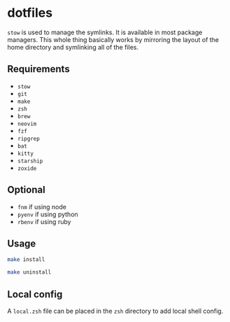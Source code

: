 # dotfiles

`stow` is used to manage the symlinks. It is available in most package managers.
This whole thing basically works by mirroring the layout of the home directory and symlinking all of the files.

## Requirements

- `stow`
- `git`
- `make`
- `zsh`
- `brew`
- `neovim`
- `fzf`
- `ripgrep`
- `bat`
- `kitty`
- `starship`
- `zoxide`

## Optional

- `fnm` if using node
- `pyenv` if using python
- `rbenv` if using ruby

## Usage

```sh
make install
```

```sh
make uninstall
```

## Local config

A `local.zsh` file can be placed in the `zsh` directory to add local shell config.
